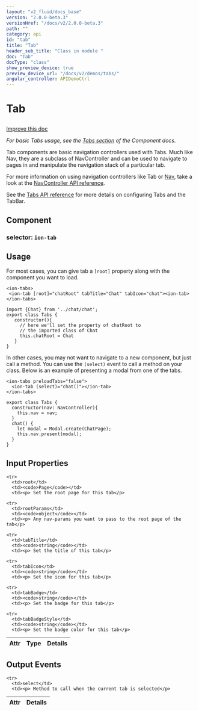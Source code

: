 ```yaml
---
layout: "v2_fluid/docs_base"
version: "2.0.0-beta.3"
versionHref: "/docs/v2/2.0.0-beta.3"
path: ""
category: api
id: "tab"
title: "Tab"
header_sub_title: "Class in module "
doc: "Tab"
docType: "class"
show_preview_device: true
preview_device_url: "/docs/v2/demos/tabs/"
angular_controller: APIDemoCtrl 
---
```










<h1 class="api-title">


Tab






</h1>

<a class="improve-v2-docs" href='http://github.com/driftyco/ionic/edit/2.0/ionic/components/tabs/tab.ts#L9'>
Improve this doc
</a>






<p><em>For basic Tabs usage, see the <a href="../../../../components/#tabs">Tabs section</a>
of the Component docs.</em></p>
<p>Tab components are basic navigation controllers used with Tabs.  Much like
Nav, they are a subclass of NavController and can be used to navigate
to pages in and manipulate the navigation stack of a particular tab.</p>
<p>For more information on using navigation controllers like Tab or <a href="../../nav/Nav/">Nav</a>,
take a look at the <a href="../NavController/">NavController API reference</a>.</p>
<p>See the <a href="../Tabs/">Tabs API reference</a> for more details on configuring Tabs
and the TabBar.</p>


<h2>Component</h2>
<h3>selector: <code>ion-tab</code></h3>
<!-- @usage tag -->

<h2>Usage</h2>

<p>For most cases, you can give tab a <code>[root]</code> property along with the component you want to load.</p>
<pre><code class="lang-html">&lt;ion-tabs&gt;
 &lt;ion-tab [root]=&quot;chatRoot&quot; tabTitle=&quot;Chat&quot; tabIcon=&quot;chat&quot;&gt;&lt;ion-tab&gt;
&lt;/ion-tabs&gt;
</code></pre>
<pre><code class="lang-ts">import {Chat} from &#39;../chat/chat&#39;;
export class Tabs {
   constructor(){
     // here we&#39;ll set the property of chatRoot to
     // the imported class of Chat
     this.chatRoot = Chat
   }
}
</code></pre>
<p>In other cases, you may not want to navigate to a new component, but just
call a method. You can use the <code>(select)</code> event to call a method on your
class. Below is an example of presenting a modal from one of the tabs.</p>
<pre><code class="lang-html">&lt;ion-tabs preloadTabs=&quot;false&quot;&gt;
  &lt;ion-tab (select)=&quot;chat()&quot;&gt;&lt;/ion-tab&gt;
&lt;/ion-tabs&gt;
</code></pre>
<pre><code class="lang-ts">export class Tabs {
  constructor(nav: NavController){
    this.nav = nav;
  }
  chat() {
    let modal = Modal.create(ChatPage);
    this.nav.present(modal);
  }
}
</code></pre>




<!-- @property tags -->



<!-- instance methods on the class -->
<!-- input methods on the class -->
<h2>Input Properties</h2>
<table class="table param-table" style="margin:0;">
  <thead>
    <tr>
      <th>Attr</th>
      <th>Type</th>
      <th>Details</th>
    </tr>
  </thead>
  <tbody>
    
    <tr>
      <td>root</td>
      <td><code>Page</code></td>
      <td><p> Set the root page for this tab</p>
</td>
    </tr>
    
    <tr>
      <td>rootParams</td>
      <td><code>object</code></td>
      <td><p> Any nav-params you want to pass to the root page of the tab</p>
</td>
    </tr>
    
    <tr>
      <td>tabTitle</td>
      <td><code>string</code></td>
      <td><p> Set the title of this tab</p>
</td>
    </tr>
    
    <tr>
      <td>tabIcon</td>
      <td><code>string</code></td>
      <td><p> Set the icon for this tab</p>
</td>
    </tr>
    
    <tr>
      <td>tabBadge</td>
      <td><code>string</code></td>
      <td><p> Set the badge for this tab</p>
</td>
    </tr>
    
    <tr>
      <td>tabBadgeStyle</td>
      <td><code>string</code></td>
      <td><p> Set the badge color for this tab</p>
</td>
    </tr>
    
  </tbody>
</table>
<!-- output events on the class -->
<h2>Output Events</h2>
<table class="table param-table" style="margin:0;">
  <thead>
    <tr>
      <th>Attr</th>
      <th>Details</th>
    </tr>
  </thead>
  <tbody>
    
    <tr>
      <td>select</td>
      <td><p> Method to call when the current tab is selected</p>
</td>
    </tr>
    
  </tbody>
</table><!-- related link --><!-- end content block -->


<!-- end body block -->

